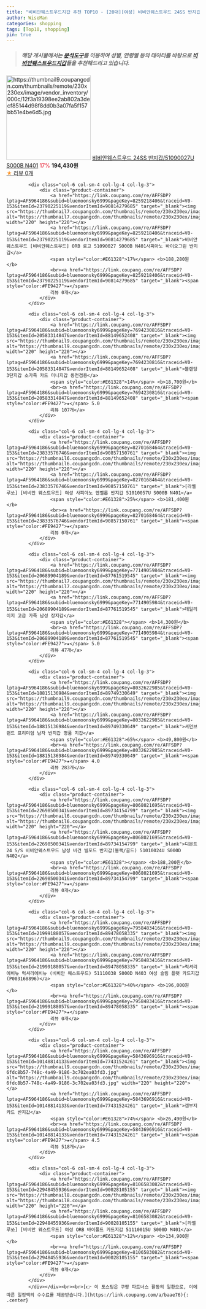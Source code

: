 ```yaml
---
title: "비비안웨스트우드지갑 추천 TOP10 - [20대][여성] 비비안웨스트우드 24SS 반지갑/51090027U S000B N401"
author: WiseMan
categories: shopping
tags: [Top10, shopping]
pin: true
---
```


> ##### 해당 게시물에서는 [**분석도구**](https://itemscout.io/)를 이용하여 **성별**, **연령별** 등의 데이터를 바탕으로 [**비비안웨스트우드지갑**](https://link.coupang.com/a/baae76)들을 추천해드리고 있습니다.
<div class="container"><div class="row">
            <div class="col-6 col-sm-4 col-lg-4 col-lg-3">
                <div class="product-container">
                    <a href="https://link.coupang.com/re/AFFSDP?lptag=AF5964186&subid=bluemoonsky6999&pageKey=8271272850&traceid=V0-153&itemId=23837752305&vendorItemId=90861282290" target="_blank"><img src="https://thumbnail9.coupangcdn.com/thumbnails/remote/230x230ex/image/vendor_inventory/000c/12f3a19398ee2ab802a3decf85144d98f8dd0b3a07fa5f157bb51e4be6d5.jpg" alt="https://thumbnail9.coupangcdn.com/thumbnails/remote/230x230ex/image/vendor_inventory/000c/12f3a19398ee2ab802a3decf85144d98f8dd0b3a07fa5f157bb51e4be6d5.jpg" width="220" height="220"></a>
                    <a href="https://link.coupang.com/re/AFFSDP?lptag=AF5964186&subid=bluemoonsky6999&pageKey=8271272850&traceid=V0-153&itemId=23837752305&vendorItemId=90861282290" target="_blank">비비안웨스트우드 24SS 반지갑/51090027U S000B N401</a>
                    <span style="color:#E61328">17%</span> <b>194,430원</b>
                    <br><a href="https://link.coupang.com/re/AFFSDP?lptag=AF5964186&subid=bluemoonsky6999&pageKey=8271272850&traceid=V0-153&itemId=23837752305&vendorItemId=90861282290" target="_blank"><span style="color:#FE9427">★</span> 
                    리뷰 0개</a>
                </div>
            </div>
            
            <div class="col-6 col-sm-4 col-lg-4 col-lg-3">
                <div class="product-container">
                    <a href="https://link.coupang.com/re/AFFSDP?lptag=AF5964186&subid=bluemoonsky6999&pageKey=8259218406&traceid=V0-153&itemId=23790225119&vendorItemId=90814279685" target="_blank"><img src="https://thumbnail7.coupangcdn.com/thumbnails/remote/230x230ex/image/vendor_inventory/4ab5/e58e46a060be4ae2b481de2ca9b4083aacb4724e1dd19ff0398580e5f606.jpg" alt="https://thumbnail7.coupangcdn.com/thumbnails/remote/230x230ex/image/vendor_inventory/4ab5/e58e46a060be4ae2b481de2ca9b4083aacb4724e1dd19ff0398580e5f606.jpg" width="220" height="220"></a>
                    <a href="https://link.coupang.com/re/AFFSDP?lptag=AF5964186&subid=bluemoonsky6999&pageKey=8259218406&traceid=V0-153&itemId=23790225119&vendorItemId=90814279685" target="_blank">비비안웨스트우드 [비비안웨스트우드] ORB 로고 51090027 S000B N401사피아노 바이오그린 반지갑</a>
                    <span style="color:#E61328">17%</span> <b>188,280원</b>
                    <br><a href="https://link.coupang.com/re/AFFSDP?lptag=AF5964186&subid=bluemoonsky6999&pageKey=8259218406&traceid=V0-153&itemId=23790225119&vendorItemId=90814279685" target="_blank"><span style="color:#FE9427">★</span> 
                    리뷰 0개</a>
                </div>
            </div>
            
            <div class="col-6 col-sm-4 col-lg-4 col-lg-3">
                <div class="product-container">
                    <a href="https://link.coupang.com/re/AFFSDP?lptag=AF5964186&subid=bluemoonsky6999&pageKey=7694230816&traceid=V0-153&itemId=20583314847&vendorItemId=88149652408" target="_blank"><img src="https://thumbnail9.coupangcdn.com/thumbnails/remote/230x230ex/image/vendor_inventory/1253/1b415c33831222b32eb7c70a96b968d450e3a1ee93de54d93828414ab615.jpg" alt="https://thumbnail9.coupangcdn.com/thumbnails/remote/230x230ex/image/vendor_inventory/1253/1b415c33831222b32eb7c70a96b968d450e3a1ee93de54d93828414ab615.jpg" width="220" height="220"></a>
                    <a href="https://link.coupang.com/re/AFFSDP?lptag=AF5964186&subid=bluemoonsky6999&pageKey=7694230816&traceid=V0-153&itemId=20583314847&vendorItemId=88149652408" target="_blank">블랜딩 3단지갑 소가죽 카드 미니지갑 동전겸용</a>
                    <span style="color:#E61328">14%</span> <b>18,700원</b>
                    <br><a href="https://link.coupang.com/re/AFFSDP?lptag=AF5964186&subid=bluemoonsky6999&pageKey=7694230816&traceid=V0-153&itemId=20583314847&vendorItemId=88149652408" target="_blank"><span style="color:#FE9427">★</span> 5.0
                    리뷰 107개</a>
                </div>
            </div>
            
            <div class="col-6 col-sm-4 col-lg-4 col-lg-3">
                <div class="product-container">
                    <a href="https://link.coupang.com/re/AFFSDP?lptag=AF5964186&subid=bluemoonsky6999&pageKey=8270168464&traceid=V0-153&itemId=23833576746&vendorItemId=90857150761" target="_blank"><img src="https://thumbnail6.coupangcdn.com/thumbnails/remote/230x230ex/image/vendor_inventory/42ee/01e941f485b954766dd195b3ea77a2daf5b6cb3de0fb155f3cda3cce0eb2.jpg" alt="https://thumbnail6.coupangcdn.com/thumbnails/remote/230x230ex/image/vendor_inventory/42ee/01e941f485b954766dd195b3ea77a2daf5b6cb3de0fb155f3cda3cce0eb2.jpg" width="220" height="220"></a>
                    <a href="https://link.coupang.com/re/AFFSDP?lptag=AF5964186&subid=bluemoonsky6999&pageKey=8270168464&traceid=V0-153&itemId=23833576746&vendorItemId=90857150761" target="_blank">[라벨루쏘] [비비안 웨스트우드] 여성 사피아노 엔벨롭 반지갑 51010057U S000B N401</a>
                    <span style="color:#E61328">25%</span> <b>181,400원</b>
                    <br><a href="https://link.coupang.com/re/AFFSDP?lptag=AF5964186&subid=bluemoonsky6999&pageKey=8270168464&traceid=V0-153&itemId=23833576746&vendorItemId=90857150761" target="_blank"><span style="color:#FE9427">★</span> 
                    리뷰 0개</a>
                </div>
            </div>
            
            <div class="col-6 col-sm-4 col-lg-4 col-lg-3">
                <div class="product-container">
                    <a href="https://link.coupang.com/re/AFFSDP?lptag=AF5964186&subid=bluemoonsky6999&pageKey=7714905984&traceid=V0-153&itemId=20689904189&vendorItemId=87761519545" target="_blank"><img src="https://thumbnail7.coupangcdn.com/thumbnails/remote/230x230ex/image/vendor_inventory/df4e/e31a366a87ca06954ec4a63c4e91936b7f9282b1c6ab4a6c74142aa21d66.jpg" alt="https://thumbnail7.coupangcdn.com/thumbnails/remote/230x230ex/image/vendor_inventory/df4e/e31a366a87ca06954ec4a63c4e91936b7f9282b1c6ab4a6c74142aa21d66.jpg" width="220" height="220"></a>
                    <a href="https://link.coupang.com/re/AFFSDP?lptag=AF5964186&subid=bluemoonsky6999&pageKey=7714905984&traceid=V0-153&itemId=20689904189&vendorItemId=87761519545" target="_blank">데일리이지 고급 가죽 남성 장지갑</a>
                    <span style="color:#E61328"></span> <b>14,300원</b>
                    <br><a href="https://link.coupang.com/re/AFFSDP?lptag=AF5964186&subid=bluemoonsky6999&pageKey=7714905984&traceid=V0-153&itemId=20689904189&vendorItemId=87761519545" target="_blank"><span style="color:#FE9427">★</span> 5.0
                    리뷰 47개</a>
                </div>
            </div>
            
            <div class="col-6 col-sm-4 col-lg-4 col-lg-3">
                <div class="product-container">
                    <a href="https://link.coupang.com/re/AFFSDP?lptag=AF5964186&subid=bluemoonsky6999&pageKey=8032622985&traceid=V0-153&itemId=18815136984&vendorItemId=89749330649" target="_blank"><img src="https://thumbnail9.coupangcdn.com/thumbnails/remote/230x230ex/image/vendor_inventory/5bd5/401aa5f7d58540b7d69fc425b33639024226afbb2cdab7c7d1961bf94ef2.jpg" alt="https://thumbnail9.coupangcdn.com/thumbnails/remote/230x230ex/image/vendor_inventory/5bd5/401aa5f7d58540b7d69fc425b33639024226afbb2cdab7c7d1961bf94ef2.jpg" width="220" height="220"></a>
                    <a href="https://link.coupang.com/re/AFFSDP?lptag=AF5964186&subid=bluemoonsky6999&pageKey=8032622985&traceid=V0-153&itemId=18815136984&vendorItemId=89749330649" target="_blank">셔먼브랜드 프리미엄 남자 반지갑 명품 지갑</a>
                    <span style="color:#E61328">65%</span> <b>49,800원</b>
                    <br><a href="https://link.coupang.com/re/AFFSDP?lptag=AF5964186&subid=bluemoonsky6999&pageKey=8032622985&traceid=V0-153&itemId=18815136984&vendorItemId=89749330649" target="_blank"><span style="color:#FE9427">★</span> 4.0
                    리뷰 283개</a>
                </div>
            </div>
            
            <div class="col-6 col-sm-4 col-lg-4 col-lg-3">
                <div class="product-container">
                    <a href="https://link.coupang.com/re/AFFSDP?lptag=AF5964186&subid=bluemoonsky6999&pageKey=8068021695&traceid=V0-153&itemId=22698500341&vendorItemId=89734154799" target="_blank"><img src="https://thumbnail6.coupangcdn.com/thumbnails/remote/230x230ex/image/vendor_inventory/1f6e/2167cc5a1158eb3feb3ae578d3db26c374d97fb3e98c08fb6d6b7427b0b3.jpg" alt="https://thumbnail6.coupangcdn.com/thumbnails/remote/230x230ex/image/vendor_inventory/1f6e/2167cc5a1158eb3feb3ae578d3db26c374d97fb3e98c08fb6d6b7427b0b3.jpg" width="220" height="220"></a>
                    <a href="https://link.coupang.com/re/AFFSDP?lptag=AF5964186&subid=bluemoonsky6999&pageKey=8068021695&traceid=V0-153&itemId=22698500341&vendorItemId=89734154799" target="_blank">디몬트 24 S/S 비비안웨스트우드 남성 비건 빌포드 반지갑(블랙/골드) 51010024U S000D N402</a>
                    <span style="color:#E61328"></span> <b>188,200원</b>
                    <br><a href="https://link.coupang.com/re/AFFSDP?lptag=AF5964186&subid=bluemoonsky6999&pageKey=8068021695&traceid=V0-153&itemId=22698500341&vendorItemId=89734154799" target="_blank"><span style="color:#FE9427">★</span> 
                    리뷰 0개</a>
                </div>
            </div>
            
            <div class="col-6 col-sm-4 col-lg-4 col-lg-3">
                <div class="product-container">
                    <a href="https://link.coupang.com/re/AFFSDP?lptag=AF5964186&subid=bluemoonsky6999&pageKey=7958483416&traceid=V0-153&itemId=21999188057&vendorItemId=89478058335" target="_blank"><img src="https://thumbnail9.coupangcdn.com/thumbnails/remote/230x230ex/image/vendor_inventory/dfbf/df3cf666897a687c2213110bdae4314f9716ee7515435b2617e362bff620.jpg" alt="https://thumbnail9.coupangcdn.com/thumbnails/remote/230x230ex/image/vendor_inventory/dfbf/df3cf666897a687c2213110bdae4314f9716ee7515435b2617e362bff620.jpg" width="220" height="220"></a>
                    <a href="https://link.coupang.com/re/AFFSDP?lptag=AF5964186&subid=bluemoonsky6999&pageKey=7958483416&traceid=V0-153&itemId=21999188057&vendorItemId=89478058335" target="_blank">럭셔리에비뉴 럭셔리에비뉴 (비비안 웨스트우드) 51110038 S000D N403 여성 슬림 플랫 카드지갑 (P003168896)</a>
                    <span style="color:#E61328">40%</span> <b>196,000원</b>
                    <br><a href="https://link.coupang.com/re/AFFSDP?lptag=AF5964186&subid=bluemoonsky6999&pageKey=7958483416&traceid=V0-153&itemId=21999188057&vendorItemId=89478058335" target="_blank"><span style="color:#FE9427">★</span> 
                    리뷰 0개</a>
                </div>
            </div>
            
            <div class="col-6 col-sm-4 col-lg-4 col-lg-3">
                <div class="product-container">
                    <a href="https://link.coupang.com/re/AFFSDP?lptag=AF5964186&subid=bluemoonsky6999&pageKey=5843696916&traceid=V0-153&itemId=10148814133&vendorItemId=77431524261" target="_blank"><img src="https://thumbnail9.coupangcdn.com/thumbnails/remote/230x230ex/image/retail/images/1790391331327121-6fdc8b57-748c-4a49-9186-3c702ea03fd3.jpg" alt="https://thumbnail9.coupangcdn.com/thumbnails/remote/230x230ex/image/retail/images/1790391331327121-6fdc8b57-748c-4a49-9186-3c702ea03fd3.jpg" width="220" height="220"></a>
                    <a href="https://link.coupang.com/re/AFFSDP?lptag=AF5964186&subid=bluemoonsky6999&pageKey=5843696916&traceid=V0-153&itemId=10148814133&vendorItemId=77431524261" target="_blank">갬부지 카드 반지갑</a>
                    <span style="color:#E61328">74%</span> <b>26,490원</b>
                    <br><a href="https://link.coupang.com/re/AFFSDP?lptag=AF5964186&subid=bluemoonsky6999&pageKey=5843696916&traceid=V0-153&itemId=10148814133&vendorItemId=77431524261" target="_blank"><span style="color:#FE9427">★</span> 4.5
                    리뷰 518개</a>
                </div>
            </div>
            
            <div class="col-6 col-sm-4 col-lg-4 col-lg-3">
                <div class="product-container">
                    <a href="https://link.coupang.com/re/AFFSDP?lptag=AF5964186&subid=bluemoonsky6999&pageKey=8106583082&traceid=V0-153&itemId=22948455936&vendorItemId=90028105155" target="_blank"><img src="https://thumbnail8.coupangcdn.com/thumbnails/remote/230x230ex/image/vendor_inventory/c87c/16e3df71c02f6ddea950601c8f89c1c4e771e8358259bdaa6062756e1c86.jpg" alt="https://thumbnail8.coupangcdn.com/thumbnails/remote/230x230ex/image/vendor_inventory/c87c/16e3df71c02f6ddea950601c8f89c1c4e771e8358259bdaa6062756e1c86.jpg" width="220" height="220"></a>
                    <a href="https://link.coupang.com/re/AFFSDP?lptag=AF5964186&subid=bluemoonsky6999&pageKey=8106583082&traceid=V0-153&itemId=22948455936&vendorItemId=90028105155" target="_blank">[라벨루쏘] [비비안 웨스트우드] 여성 ORB 바이폴드 카드지갑 51110015U S000D M401</a>
                    <span style="color:#E61328">12%</span> <b>134,900원</b>
                    <br><a href="https://link.coupang.com/re/AFFSDP?lptag=AF5964186&subid=bluemoonsky6999&pageKey=8106583082&traceid=V0-153&itemId=22948455936&vendorItemId=90028105155" target="_blank"><span style="color:#FE9427">★</span> 
                    리뷰 0개</a>
                </div>
            </div>
            </div></div><br><br>[👉 이 포스팅은 쿠팡 파트너스 활동의 일환으로, 이에 따른 일정액의 수수료를 제공받습니다.](https://link.coupang.com/a/baae76){: .center}